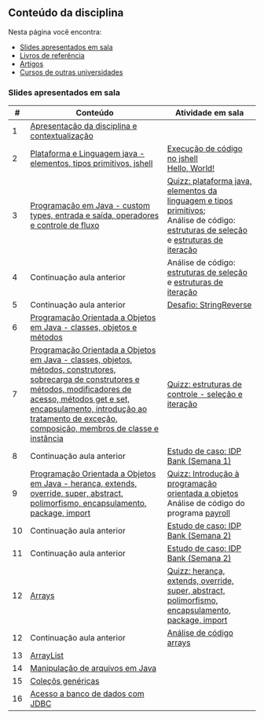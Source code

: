 ## Conteúdo da disciplina

Nesta página você encontra:
* [Slides apresentados em sala](#slides-apresentados-em-sala)
* [Livros de referência](#livros)
* [Artigos](#artigos)
* [Cursos de outras universidades](#cursos)

### Slides apresentados em sala

|#|Conteúdo|Atividade em sala|
|---|---|---|
| 1 | [Apresentação da disciplina e contextualização](https://1drv.ms/p/s!Avnn2LcOmn0Y3ltEAM4VkDlZVnQZ?e=a8rE6j)| |
| 2 | [Plataforma e Linguagem java - elementos, tipos primitivos, jshell](https://1drv.ms/p/s!Avnn2LcOmn0Y3xZnW3vJA-cF9oB2?e=5xlCcv)| [Execução de código no jshell](./examples/02a-elements-primitives-jshell/) <br> [Hello, World!](/lectures/examples/00-hello)|
| 3 | [Programação em Java - custom types, entrada e saída, operadores e controle de fluxo](https://1drv.ms/p/s!Avnn2LcOmn0Y3zPoINGBudmIix2X?e=H5Orac)| [Quizz: plataforma java, elementos da linguagem e tipos primitivos](https://idp2.vevox.com/#/share/AIMIDN010NEQOHBNNEZA/meetingdata/710808/session/714745/pollresults); <br> Análise de código: [estruturas de seleção](/lectures/examples/04-selection-statements/) e [estruturas de iteração](/lectures/examples/05-iteration-statements/)|
| 4 | Continuação aula anterior | Análise de código: [estruturas de seleção](/lectures/examples/04-selection-statements/) e [estruturas de iteração](/lectures/examples/05-iteration-statements/)|
| 5 | Continuação aula anterior | [Desafio: StringReverse](../challenges/01-reverse) |
| 6 | [Programação Orientada a Objetos em Java - classes, objetos e métodos](https://1drv.ms/p/s!Avnn2LcOmn0Y3z07tfmzQYKuLXJK?e=WDMEbX)| |
| 7 | [Programação Orientada a Objetos em Java - classes, objetos, métodos, construtores, sobrecarga de construtores e métodos, modificadores de acesso, métodos get e set, encapsulamento, introdução ao tratamento de exceção, composição, membros de classe e instância](https://1drv.ms/p/s!Avnn2LcOmn0Y31s3uczqB-Lou_2O?e=q233L4) | [Quizz: estruturas de controle - seleção e iteração](https://idp2.vevox.com/#/share/URPMNU5HMDKBS9BH8YFK/meetingdata/717548/session/721485) |
| 8 | Continuação aula anterior | [Estudo de caso: IDP Bank (Semana 1)](../challenges/02-bank/) |
| 9 | [Programação Orientada a Objetos em Java - herança, extends, override, super, abstract, polimorfismo, encapsulamento, package, import](https://1drv.ms/p/s!Avnn2LcOmn0Y32GgrYpPTFA8lUHl?e=u7L4jb) | [Quizz: Introdução à programação orientada a objetos](https://idp2.vevox.com/#/share/JWELEXXZROTD8KL0Z1QT/meetingdata/720920/session/724857) <br> Análise de código do programa [payroll](./examples/09-inheritance/payroll/) | 
| 10 | Continuação aula anterior | [Estudo de caso: IDP Bank (Semana 2)](../challenges/02-bank/) | Desenvolvimento do estudo de caso: IDP Bank (Semana 2)  |
| 11 | Continuação aula anterior | [Estudo de caso: IDP Bank (Semana 2)](../challenges/02-bank/) | Desenvolvimento do estudo de caso: IDP Bank (Semana 2)  |
| 12 | [Arrays](https://1drv.ms/p/s!Avnn2LcOmn0Y31mEsDxOHyKDT0OE?e=QwcIjL) | [Quizz: herança, extends, override, super, abstract, polimorfismo, encapsulamento, package, import](https://idp2.vevox.com/#/share/88XFCK5F9CGYWC2UU07E/meetingdata/727316/session/731253) |
| 12 | Continuação aula anterior | [Análise de código arrays](../lectures/examples/07-arrays) |
| 13 | [ArrayList](https://1drv.ms/p/c/187d9a0eb7d8e7f9/Efnn2LcOmn0ggBjZLwAAAAABx1Nmn4wiFopjTu1n-YYpmw?e=YltGd9) | |
| 14 | [Manipulação de arquivos em Java](https://1drv.ms/p/c/187d9a0eb7d8e7f9/ER83TNCSyDBEu5m2MiR-xDkBBf8nV7BOBS-IKMNyMY0WjQ?e=ZJDNe6) |  |
| 15 | [Coleçõs genéricas](https://1drv.ms/p/c/187d9a0eb7d8e7f9/EYbQH0A4WUREhFlr7dQgdX8BhAmNnLaPjFtbud52zOkO6A?e=uXVltt) | | |
| 16 | [Acesso a banco de dados com JDBC](https://1drv.ms/p/c/187d9a0eb7d8e7f9/Ebv94zl9O3JGjhrduoLS7K8BATDf6PXG1u1_53KiJtAiEw?e=szXO1i) | |





